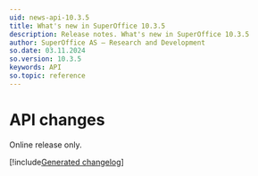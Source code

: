 ```yaml
---
uid: news-api-10.3.5
title: What's new in SuperOffice 10.3.5
description: Release notes. What's new in SuperOffice 10.3.5
author: SuperOffice AS – Research and Development
so.date: 03.11.2024
so.version: 10.3.5
keywords: API
so.topic: reference
---
```


# API changes

Online release only.

[!include[Generated changelog](includes/changes-10.3.5.599.md)]
